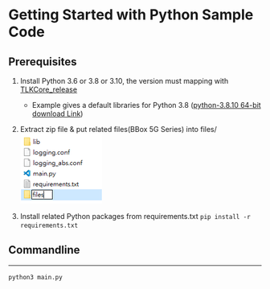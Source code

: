 # Getting Started with Python Sample Code

## Prerequisites

1. Install Python 3.6 or 3.8 or 3.10, the version must mapping with [TLKCore_release](/release)
   * Example gives a default libraries for Python 3.8 ([python-3.8.10 64-bit download Link](https://www.python.org/downloads/release/python-3810))
2. Extract zip file & put related files(BBox 5G Series) into files/
   ![release](/images/TLKCore_release.png)

3. Install related Python packages from requirements.txt
    `pip install -r requirements.txt`

## Commandline

---
    python3 main.py

